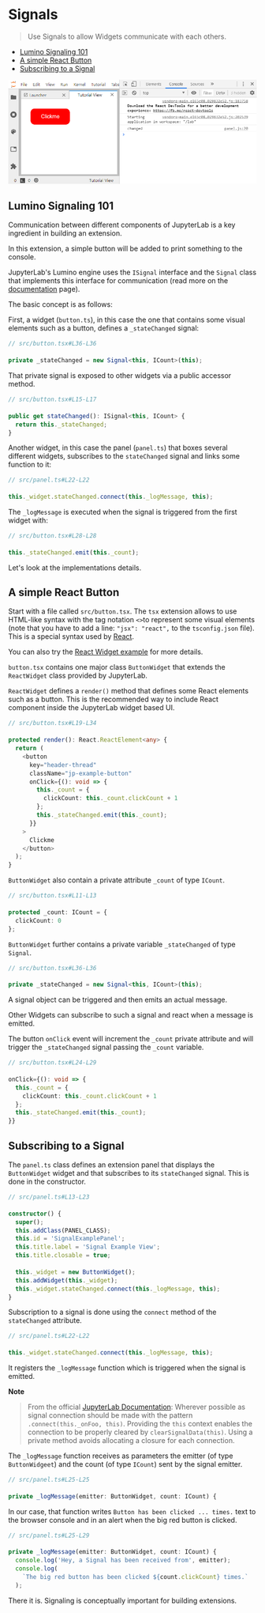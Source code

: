 # Signals

> Use Signals to allow Widgets communicate with each others.

- [Lumino Signaling 101](#lumino-signaling-101)
- [A simple React Button](#a-simple-react-button)
- [Subscribing to a Signal](#subscribing-to-a-signal)

![Button with Signal](preview.png)

## Lumino Signaling 101

Communication between different components of JupyterLab is a key ingredient in building an
extension.

In this extension, a simple button will be added to print something to the console.

JupyterLab's Lumino engine uses the `ISignal` interface and the
`Signal` class that implements this interface for communication
(read more on the [documentation](https://jupyterlab.github.io/lumino/api/signaling/globals.html) page).

The basic concept is as follows:

First, a widget (`button.ts`), in this case the one that contains
some visual elements such as a button, defines a `_stateChanged` signal:

```ts
// src/button.tsx#L36-L36

private _stateChanged = new Signal<this, ICount>(this);
```

That private signal is exposed to other widgets via a public accessor method.

```ts
// src/button.tsx#L15-L17

public get stateChanged(): ISignal<this, ICount> {
  return this._stateChanged;
}
```

Another widget, in this case the panel (`panel.ts`) that boxes several different widgets,
subscribes to the `stateChanged` signal and links some function to it:

```ts
// src/panel.ts#L22-L22

this._widget.stateChanged.connect(this._logMessage, this);
```

The `_logMessage` is executed when the signal is triggered from the first widget with:

```ts
// src/button.tsx#L28-L28

this._stateChanged.emit(this._count);
```

Let's look at the implementations details.

## A simple React Button

Start with a file called `src/button.tsx`. The `tsx` extension allows to use
HTML-like syntax with the tag notation `<>`to represent some visual elements
(note that you have to add a line: `"jsx": "react",` to the
`tsconfig.json` file). This is a special syntax used by [React](https://reactjs.org/tutorial/tutorial.html).

You can also try the [React Widget example](./../../react/react-widget) for more details.

`button.tsx` contains one major class `ButtonWidget` that extends the
`ReactWidget` class provided by JupyterLab.

`ReactWidget` defines a `render()` method that defines some React elements such as a button.
This is the recommended way to include React component inside the JupyterLab widget based UI.

```ts
// src/button.tsx#L19-L34

protected render(): React.ReactElement<any> {
  return (
    <button
      key="header-thread"
      className="jp-example-button"
      onClick={(): void => {
        this._count = {
          clickCount: this._count.clickCount + 1
        };
        this._stateChanged.emit(this._count);
      }}
    >
      Clickme
    </button>
  );
}
```

`ButtonWidget` also contain a private attribute `_count` of type `ICount`.

```ts
// src/button.tsx#L11-L13

protected _count: ICount = {
  clickCount: 0
};
```

`ButtonWidget` further contains a private variable `_stateChanged` of type
`Signal`.

```ts
// src/button.tsx#L36-L36

private _stateChanged = new Signal<this, ICount>(this);
```

A signal object can be triggered and then emits an actual message.

Other Widgets can subscribe to such a signal and react when a message is
emitted.

The button `onClick` event will increment the `_count`
private attribute and will trigger the `_stateChanged` signal passing
the `_count` variable.

```ts
// src/button.tsx#L24-L29

onClick={(): void => {
  this._count = {
    clickCount: this._count.clickCount + 1
  };
  this._stateChanged.emit(this._count);
}}
```

## Subscribing to a Signal

The `panel.ts` class defines an extension panel that displays the
`ButtonWidget` widget and that subscribes to its `stateChanged` signal.
This is done in the constructor.

```ts
// src/panel.ts#L13-L23

constructor() {
  super();
  this.addClass(PANEL_CLASS);
  this.id = 'SignalExamplePanel';
  this.title.label = 'Signal Example View';
  this.title.closable = true;

  this._widget = new ButtonWidget();
  this.addWidget(this._widget);
  this._widget.stateChanged.connect(this._logMessage, this);
}
```

Subscription to a signal is done using the `connect` method of the
`stateChanged` attribute.

```ts
// src/panel.ts#L22-L22

this._widget.stateChanged.connect(this._logMessage, this);
```

It registers the `_logMessage` function which is triggered when the signal is emitted.

**Note**

> From the official [JupyterLab Documentation](https://jupyterlab.readthedocs.io/en/stable/developer/patterns.html#signals):
> Wherever possible as signal connection should be made with the pattern `.connect(this._onFoo, this)`.
> Providing the `this` context enables the connection to be properly cleared by `clearSignalData(this)`.
> Using a private method avoids allocating a closure for each connection.

The `_logMessage` function receives as parameters the emitter (of type `ButtonWidgeet`)
and the count (of type `ICount`) sent by the signal emitter.

```ts
// src/panel.ts#L25-L25

private _logMessage(emitter: ButtonWidget, count: ICount) {
```

In our case, that function writes `Button has been clicked ... times.` text
to the browser console and in an alert when the big red button is clicked.

```ts
// src/panel.ts#L25-L29

private _logMessage(emitter: ButtonWidget, count: ICount) {
  console.log('Hey, a Signal has been received from', emitter);
  console.log(
    `The big red button has been clicked ${count.clickCount} times.`
  );
```

There it is. Signaling is conceptually important for building extensions.
